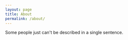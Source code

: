 ```yaml
---
layout: page
title: About
permalink: /about/
---
```


Some people just can't be described in a single sentence.